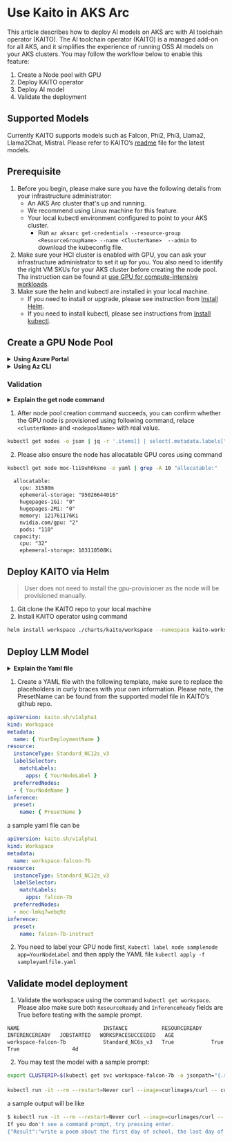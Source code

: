 # Use Kaito in AKS Arc
This article describes how to deploy AI models on AKS arc with AI toolchain operator (KAITO). The AI toolchain operator (KAITO) is a managed add-on for all AKS, and it simplifies the experience of running OSS AI models on your AKS clusters. You may follow the workflow below to enable this feature:
1.	Create a Node pool with GPU
2.	Deploy KAITO operator
3.	Deploy AI model
4.	Validate the deployment

## Supported Models
Currently KAITO supports models such as Falcon, Phi2, Phi3, Llama2, Llama2Chat, Mistral. Please refer to KAITO’s [readme](https://github.com/Azure/kaito/blob/main/presets/README.md) file for the latest models. 

## Prerequisite
1.	Before you begin, please make sure you have the following details from your infrastructure administrator:
    - An AKS Arc cluster that's up and running.
    - We recommend using Linux machine for this feature.
    - Your local kubectl environment configured to point to your AKS cluster.
        - Run `az aksarc get-credentials --resource-group <ResourceGroupName> --name <ClusterName>  --admin` to download the kubeconfig file.
2.	Make sure your HCI cluster is enabled with GPU, you can ask your infrastructure administrator to set it up for you. You also need to identify the right VM SKUs for your AKS cluster before creating the node pool. The instruction can be found at [use GPU for compute-intensive workloads](https://learn.microsoft.com/en-us/azure/aks/hybrid/deploy-gpu-node-pool).
3.	Make sure the helm and kubectl are installed in your local machine.
    - If you need to install or upgrade, please see instruction from [Install Helm](https://helm.sh/docs/intro/install/).
    - If you need to install kubectl, please see instructions from [Install kubectl](https://kubernetes.io/docs/tasks/tools/install-kubectl/).

## Create a GPU Node Pool
<details>
<summary><b>Using Azure Portal</b></summary>
<div align="middle">
  <img src="img/aksarc_nodepool_creation_portal.png" width=80% title="create nodepool from azure portal" alt="create nodepool from azure portal">
</div>
</details>

<details>
<summary><b>Using Az CLI</b></summary>
<div align="middle">
Run following Az command to provision node pool, available GPU sku can be found <a href="https://learn.microsoft.com/en-us/azure/aks/hybrid/deploy-gpu-node-pool#supported-vm-sizes">here</a>

```bash
az aksarc nodepool add --name "samplenodepool" --cluster-name "samplecluster" --resource-group "sample-rg" –node-vm-size "samplenodepoolsize" –os-type "Linux"
```

</div>
</details>

### Validation
<details>
<summary><b>Explain the get node command</b></summary>
The node created will have random name in format moc-&lt;random&gt;, and will have the following label to reference its nodepool: msft.microsoft/nodepool-name = &lt;culsterName&gt;-&lt;randon&gt;-&lt;nodepoolName&gt;. 

This command is to check the node whoes label can pass the regex and print its name
</details>

1.	After node pool creation command succeeds, you can confirm whether the GPU node is provisioned using following command, relace `<clusterName>` and `<nodepoolName>` with real value.
```bash
kubectl get nodes -o json | jq -r '.items[] | select(.metadata.labels["msft.microsoft/nodepool-name"] != null and (.metadata.labels["msft.microsoft/nodepool-name"] | tostring | test("^<culsterName>-.*-<nodepoolName>$"))) | .metadata.name'
```

2.	Please also ensure the node has allocatable GPU cores using command 
```bash
kubectl get node moc-l1i9uh0ksne -o yaml | grep -A 10 "allocatable:"
```
```
  allocatable:
    cpu: 31580m
    ephemeral-storage: "95026644016"
    hugepages-1Gi: "0"
    hugepages-2Mi: "0"
    memory: 121761176Ki
    nvidia.com/gpu: "2"
    pods: "110"
  capacity:
    cpu: "32"
    ephemeral-storage: 103110508Ki
```

## Deploy KAITO via Helm

> User does not need to install the gpu-provisioner as the node will be provisioned manually.
1.	Git clone the KAITO repo to your local machine
2.	Install KAITO operator using command 
```bash
helm install workspace ./charts/kaito/workspace --namespace kaito-workspace --create-namespace
```

## Deploy LLM Model
<details>
<summary><b>Explain the Yaml file</b></summary>
If a user runs Kaito in an on-premise Kubernetes cluster where nodepool auto provision are unavailable, the GPU nodes can be <a href="#create-a-gpu-node-pool">pre-configured</a>.

- the user needs to add the node names in the `preferredNodes` field in the `resource` spec. As a result, the Kaito controller will skip the steps for GPU node provisioning and use the prepared nodes to run the inference workload.


Using the same method user can try all kaito functionalities, example can be found on /examples folder.
</details>

1.	Create a YAML file with the following template, make sure to replace the placeholders in curly braces with your own information. Please note, the PresetName can be found from the supported model file in KAITO’s github repo.
```yaml
apiVersion: kaito.sh/v1alpha1
kind: Workspace
metadata:
  name: { YourDeploymentName }
resource:
  instanceType: Standard_NC12s_v3
  labelSelector:
    matchLabels:
      apps: { YourNodeLabel }
  preferredNodes:
  - { YourNodeName }
inference:
  preset:
    name: { PresetName }

```
a sample yaml file can be 
```yaml
apiVersion: kaito.sh/v1alpha1
kind: Workspace
metadata:
  name: workspace-falcon-7b
resource:
  instanceType: Standard_NC12s_v3
  labelSelector:
    matchLabels:
      apps: falcon-7b
  preferredNodes: 
  - moc-lmkq7webq9z
inference:
  preset:
    name: falcon-7b-instruct
```
2.	You need to label your GPU node first, `Kubectl label node samplenode app=YourNodeLabel` and then apply the YAML file
`kubectl apply -f sampleyamlfile.yaml`

 

## Validate model deployment 
1.	Validate the workspace using the command `kubectl get workspace`. Please also make sure both `ResourceReady` and `InferenceReady` fields are True before testing with the sample prompt.
```
NAME                           INSTANCE           RESOURCEREADY   INFERENCEREADY   JOBSTARTED   WORKSPACESUCCEEDED   AGE
workspace-falcon-7b            Standard_NC6s_v3   True            True                          True                 4d
```

2.	You may test the model with a sample prompt: 
```bash
export CLUSTERIP=$(kubectl get svc workspace-falcon-7b -o jsonpath="{.spec.clusterIPs[0]}") 

kubectl run -it --rm --restart=Never curl --image=curlimages/curl -- curl -X POST http://$CLUSTERIP/chat -H "accept: application/json" -H "Content-Type: application/json" -d "{\"prompt\":\"<sample_prompt>\"}"
```
a sample output will be like
```bash
$ kubectl run -it --rm --restart=Never curl --image=curlimages/curl -- curl -X POST http://$CLUSTERIP/chat -H "accept: application/json" -H "Content-Type: application/json" -d "{\"prompt\":\"write a poem\"}"
If you don't see a command prompt, try pressing enter.
{"Result":"write a poem about the first day of school, the last day of school, or a day in school.\nThe first day of school\nI wake at dawn\nand think of the new day\nas the sun rises\nI am excited\nthe first day of school\nI wake at dawn\nand think of the new day\nas the sun rises\nI am excited\nthe last day of school\nI wake at dawn\nand think of the last day\nas the sun rises\nI am sad\nthe last day of school\nI wake at dawn\nand think of the last day\nas the sun rises\nI am sad\na day in school\nthe first day of school\nI wake at dawn\nand think of the new day\nas the sun rises\nI am excited\nthe last day of school\nI wake at dawn\nand think of the last day\nas the sun rises\nI am sad\na day in school\nI walk down the stairs"}pod "curl" deleted
```
